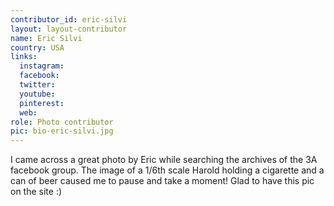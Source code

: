 ```yaml
---
contributor_id: eric-silvi
layout: layout-contributor
name: Eric Silvi
country: USA
links:
  instagram:
  facebook: 
  twitter: 
  youtube:
  pinterest: 
  web: 
role: Photo contributor
pic: bio-eric-silvi.jpg
---
```

I came across a great photo by Eric while searching the archives of the 3A facebook group. The image of a 1/6th scale Harold holding a cigarette and a can of beer caused me to pause and take a moment! Glad to have this pic on the site :)